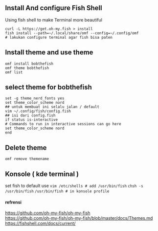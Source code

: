 ## Install And configure Fish Shell

Using fish shell to make Terminal more beautiful

```
curl -L https://get.oh-my.fish > install
fish install --path=~/.local/share/omf --config=~/.config/omf
# lakukan configure terminal agar fish bisa paten
```
## Install theme and use theme
```
omf install bobthefish
omf theme bobthefish
omf list
```
## select theme for bobthefish
```
set -g theme_nerd_fonts yes
set theme_color_scheme nord  
## untuk membuat ini selalu jalan / default
vim ~/.config/fish/config.fish  
## isi dari config.fish
if status is-interactive
# Commands to run in interactive sessions can go here
set theme_color_scheme nord
end

```
## Delete theme
```
omf remove themename
```
## Konsole ( kde terminal )
set fish to default use
`vim /etc/shells # add /usr/bin/fish`
`chsh -s /usr/bin/fish`
`/usr/bin/fish # in konsole profile`
#### refrensi 
<https://github.com/oh-my-fish/oh-my-fish> <br> <https://github.com/oh-my-fish/oh-my-fish/blob/master/docs/Themes.md> <br> <https://fishshell.com/docs/current/>
